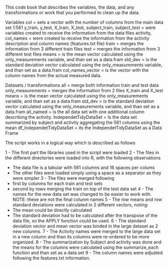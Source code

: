 ﻿This code book that describes the variables, the data, and any transformations or work that you performed to clean up the data.


Variables
col = sets a vector with the number of columns from the main data set 1:561
y_train, y_test, X_train, X_test, subject_train, subject_test = were variables created to receive the information from the data files
activity, col_names = were created to receive the information from the activity description and column names (features.txt file)
train = merges the information from 3 different train files
test = merges the information from 3 different test files
means = is the mean vector calculated using the only_measurements variable, and than set as a data.fram
std_dev = is the standard deviation vector calculated using the only_measurements variable, and than set as a data.fram
col_names_vector = is the vector with the column names from the actual measured data.


Datasets / transformations
all = merge both information train and test data
only_measurements = merges the information from 2 files X_train and X_test
means = is the mean vector calculated using the only_measurements variable, and than set as a data.fram
std_dev = is the standard deviation vector calculated using the only_measurements variable, and than set as a data.fram
all_named = is the all data set with one additional column describing the activity.
IndependetTidyDataSet = Is the data set summarized by subject and activity aggregating the 561 columns using the mean
df_IndependetTidyDataSet = its the IndependetTidyDataSet as a Data Frame






The script works in a logical way which is described as follows


1 - The first part the libraries used in the script were loaded
2 - The files in the different directories were loaded into R, with the following observations
* The data file is a tabular with 561 columns and 16 spaces per colums
* The other files were loaded simply using a space as a separator as they were simpler
3 - The files were merged following
* first by colunms for each train and test sets
* second by rows merging the train on top of the test data set
4 - The names for the new data set was changed to be easier to work with. NOTE: these are not the final colunm names
5 - The row means and row standard deviations were calculated in 2 different vectors, noting:
* The mean could be directly calculated
* The standard deviation had to be calculated after the transpose of the data file, so the APPLY function could be used.
6 - The standard deviation vector and mean vector was binded in the large dataset as 2 new colunms.
7 - The Activity names were merged to the large data set in a new column and than its  columns were re-ordered to be more organized.
8 - The summarization by Subject and activity was done and the means for the columns were calculated using the summarize_each function and than set as a data.set
9 - The column names were adjusted following the features.txt information.
